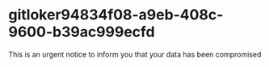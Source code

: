 # gitloker94834f08-a9eb-408c-9600-b39ac999ecfd
This is an urgent notice to inform you that your data has been compromised
